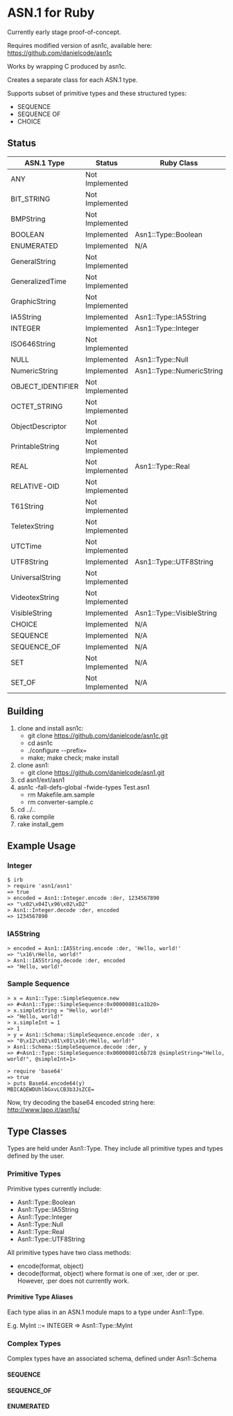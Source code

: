 ASN.1 for Ruby
==============

Currently early stage proof-of-concept.

Requires modified version of asn1c, available here:
https://github.com/danielcode/asn1c

Works by wrapping C produced by asn1c.

Creates a separate class for each ASN.1 type.

Supports subset of primitive types and these structured types:
* SEQUENCE
* SEQUENCE OF
* CHOICE




Status
------
| ASN.1 Type        | Status          | Ruby Class                |
|-------------------|-----------------|---------------------------|
| ANY               | Not Implemented |                           |
| BIT_STRING        | Not Implemented |                           |
| BMPString         | Not Implemented |                           |
| BOOLEAN           | Implemented     | Asn1::Type::Boolean       |
| ENUMERATED        | Implemented     | N/A                       |
| GeneralString     | Not Implemented |                           |
| GeneralizedTime   | Not Implemented |                           |
| GraphicString     | Not Implemented |                           |
| IA5String         | Implemented     | Asn1::Type::IA5String     |
| INTEGER           | Implemented     | Asn1::Type::Integer       |
| ISO646String      | Not Implemented |                           |
| NULL              | Implemented     | Asn1::Type::Null          |
| NumericString     | Implemented     | Asn1::Type::NumericString |
| OBJECT_IDENTIFIER | Not Implemented |                           |
| OCTET_STRING      | Not Implemented |                           |
| ObjectDescriptor  | Not Implemented |                           |
| PrintableString   | Not Implemented |                           |
| REAL              | Not Implemented | Asn1::Type::Real          |
| RELATIVE-OID      | Not Implemented |                           |
| T61String         | Not Implemented |                           |
| TeletexString     | Not Implemented |                           |
| UTCTime           | Not Implemented |                           |
| UTF8String        | Implemented     | Asn1::Type::UTF8String    |
| UniversalString   | Not Implemented |                           |
| VideotexString    | Not Implemented |                           |
| VisibleString     | Implemented     | Asn1::Type::VisibleString |
| CHOICE            | Implemented     | N/A                       |
| SEQUENCE          | Implemented     | N/A                       |
| SEQUENCE_OF       | Implemented     | N/A                       |
| SET               | Not Implemented | N/A                       |
| SET_OF            | Not Implemented | N/A                       |




Building
--------
1. clone and install asn1c:
   * git clone https://github.com/danielcode/asn1c.git
   * cd asn1c
   * ./configure --prefix=<some non-production path>
   * make; make check; make install
2. clone asn1:
   * git clone https://github.com/danielcode/asn1.git
3. cd asn1/ext/asn1
4. asn1c -fall-defs-global -fwide-types Test.asn1
   * rm Makefile.am.sample
   * rm converter-sample.c
5. cd ../..
6. rake compile
7. rake install_gem




Example Usage
-------------
### Integer
    $ irb
    > require 'asn1/asn1'
    => true
    > encoded = Asn1::Integer.encode :der, 1234567890
    => "\x02\x04I\x96\x02\xD2"
    > Asn1::Integer.decode :der, encoded
    => 1234567890

### IA5String
    > encoded = Asn1::IA5String.encode :der, 'Hello, world!'
    => "\x16\rHello, world!"
    > Asn1::IA5String.decode :der, encoded
    => "Hello, world!"

### Sample Sequence
    > x = Asn1::Type::SimpleSequence.new
    => #<Asn1::Type::SimpleSequence:0x00000801ca1b20>
    > x.simpleString = "Hello, world!"
    => "Hello, world!"
    > x.simpleInt = 1
    => 1
    > y = Asn1::Schema::SimpleSequence.encode :der, x
    => "0\x12\x02\x01\x01\x16\rHello, world!"
    > Asn1::Schema::SimpleSequence.decode :der, y
    => #<Asn1::Type::SimpleSequence:0x00000801c6b728 @simpleString="Hello, world!", @simpleInt=1>

    > require 'base64'
    => true
    > puts Base64.encode64(y)
    MBICAQEWDUhlbGxvLCB3b3JsZCE=

Now, try decoding the base64 encoded string here: http://www.lapo.it/asn1js/


Type Classes
------------
Types are held under Asn1::Type.  They include all primitive types and types defined by the user.

### Primitive Types
Primitive types currently include:
* Asn1::Type::Boolean
* Asn1::Type::IA5String
* Asn1::Type::Integer
* Asn1::Type::Null
* Asn1::Type::Real
* Asn1::Type::UTF8String

All primitive types  have two class methods:
* encode(format, object)
* decode(format, object)
where format is one of :xer, :der or :per.  However, :per does not currently work.

#### Primitive Type Aliases
Each type alias in an ASN.1 module maps to a type under Asn1::Type.

E.g. MyInt ::= INTEGER => Asn1::Type::MyInt

### Complex Types

Complex types have an associated schema, defined under Asn1::Schema

#### SEQUENCE

#### SEQUENCE_OF

#### ENUMERATED

